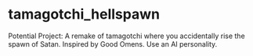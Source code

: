 # tamagotchi_hellspawn
Potential Project: A remake of tamagotchi where you accidentally rise the spawn of Satan. Inspired by Good Omens. Use an AI personality.

